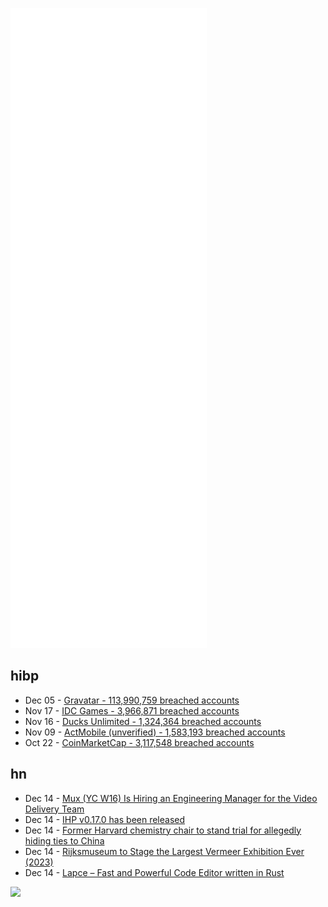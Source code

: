 ![Metrics](https://raw.githubusercontent.com/phixion/phixion/master/metrics.svg)

## hibp

<!--
for https://github.com/phixion/phixion/blob/main/.github/workflows/feeds.yml
-->
<!--START_SECTION:haveibeenpwnd-->
- Dec 05 - [Gravatar - 113,990,759 breached accounts](https://haveibeenpwned.com/PwnedWebsites#Gravatar)
- Nov 17 - [IDC Games - 3,966,871 breached accounts](https://haveibeenpwned.com/PwnedWebsites#IDCGames)
- Nov 16 - [Ducks Unlimited - 1,324,364 breached accounts](https://haveibeenpwned.com/PwnedWebsites#DucksUnlimited)
- Nov 09 - [ActMobile (unverified) - 1,583,193 breached accounts](https://haveibeenpwned.com/PwnedWebsites#ActMobile)
- Oct 22 - [CoinMarketCap - 3,117,548 breached accounts](https://haveibeenpwned.com/PwnedWebsites#CoinMarketCap)
<!--END_SECTION:haveibeenpwnd-->

## hn

<!--
for https://github.com/phixion/phixion/blob/main/.github/workflows/feeds.yml
-->
<!--START_SECTION:hn-->
- Dec 14 - [Mux (YC W16) Is Hiring an Engineering Manager for the Video Delivery Team](https://mux.com/jobs?hnj=video-delivery)
- Dec 14 - [IHP v0.17.0 has been released](https://github.com/digitallyinduced/ihp/releases/tag/v0.17.0)
- Dec 14 - [Former Harvard chemistry chair to stand trial for allegedly hiding ties to China](https://www.wgbh.org/news/education/2021/12/13/former-harvard-chemistry-chair-to-stand-trial-for-allegedly-hiding-ties-to-china)
- Dec 14 - [Rijksmuseum to Stage the Largest Vermeer Exhibition Ever (2023)](https://www.rijksmuseum.nl/en/press/press-releases/rijksmuseum-to-stage-the-largest-vermeer-exhibition-ever)
- Dec 14 - [Lapce – Fast and Powerful Code Editor written in Rust](https://github.com/lapce/lapce)
<!--END_SECTION:hn-->

<!--
for https://yhype.me
-->
![](https://hit.yhype.me/github/profile?user_id=13013670)
